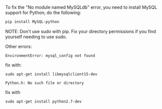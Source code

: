 To fix the "No module named MySQLdb" error, you need to install MySQL support for Python; do the following:
```sh
pip install MySQL-python
```
NOTE: Don't use sudo with pip. Fix your directory permissions if you find yourself needing to use sudo.

Other errors:
```
EnvironmentError: mysql_config not found
```
fix with:
```
sudo apt-get install libmysqlclient15-dev
```
```
Python.h: No such file or directory
```
fix with
```
sudo apt-get install python2.7-dev
```
